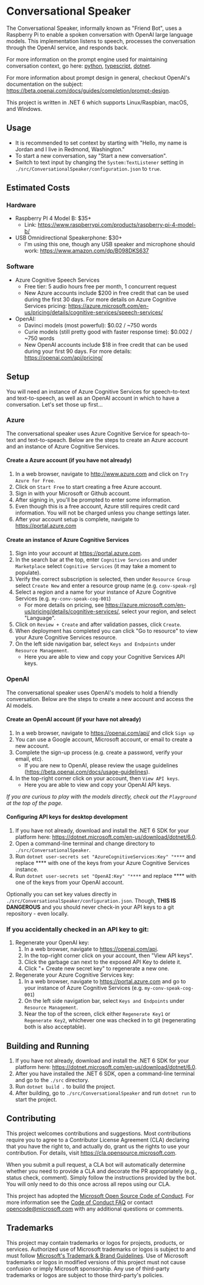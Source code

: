 # Conversational Speaker
The Conversational Speaker, informally known as "Friend Bot", uses a Raspberry Pi to enable a spoken conversation with OpenAI large language models. This implementation listens to speech, processes the conversation through the OpenAI service, and responds back.

For more information on the prompt engine used for maintaining conversation context, go here: [python](https://github.com/microsoft/prompt-engine-py), [typescript](https://github.com/microsoft/prompt-engine), [dotnet](https://github.com/microsoft/prompt-engine-dotnet).

For more information about prompt design in general, checkout OpenAI's documentation on the subject: https://beta.openai.com/docs/guides/completion/prompt-design.

This project is written in .NET 6 which supports Linux/Raspbian, macOS, and Windows.

## Usage
- It is recommended to set context by starting with "Hello, my name is Jordan and I live in Redmond, Washington."
- To start a new conversation, say "Start a new conversation". 
- Switch to text input by changing the `System:TextListener` setting in `./src/ConversationalSpeaker/configuration.json` to `true`.

## Estimated Costs
### Hardware
- Raspberry PI 4 Model B: $35+
  - Link: https://www.raspberrypi.com/products/raspberry-pi-4-model-b/
- USB Omnidirectional Speakerphone: $30+
  - I'm using this one, though any USB speaker and microphone should work: https://www.amazon.com/dp/B098DKS637 
### Software
- Azure Cognitive Speech Services
  - Free tier: 5 audio hours free per month, 1 concurrent request
  - New Azure accounts include $200 in free credit that can be used during the first 30 days. For more details on Azure Cognitive Services pricing: https://azure.microsoft.com/en-us/pricing/details/cognitive-services/speech-services/
- OpenAI: 
    - Davinci models (most powerful): $0.02 / ~750 words
  - Curie models (still pretty good with faster response time): $0.002 / ~750 words
  - New OpenAI accounts include $18 in free credit that can be used during your first 90 days. For more details: https://openai.com/api/pricing/

## Setup
You will need an instance of Azure Cognitive Services for speech-to-text and text-to-speech, as well as an OpenAI account in which to have a conversation. Let's set those up first...

### Azure
The conversational speaker uses Azure Cognitive Service for speach-to-text and text-to-speach. Below are the steps to create an Azure account and an instance of Azure Cognitive Services.
#### Create a Azure account (if you have not already)
1. In a web browser, navigate to http://www.azure.com and click on `Try Azure for Free`.
1. Click on `Start Free` to start creating a free Azure account.
1. Sign in with your Microsoft or Github account.
1. After signing in, you'll be prompted to enter some information.
1. Even though this is a free account, Azure still requires credit card information. You will not be charged unless you change settings later.
1. After your account setup is complete, navigate to https://portal.azure.com

#### Create an instance of Azure Cognitive Services
1. Sign into your account at https://portal.azure.com.
1. In the search bar at the top, enter `Cognitive Services` and under `Marketplace` select `Cognitive Services` (it may take a moment to populate).
1. Verify the correct subscription is selected, then under `Resource Group` select `Create New` and enter a resource group name (e.g. `conv-speak-rg`)
1. Select a region and a name for your instance of Azure Cognitive Services (e.g. `my-conv-speak-cog-001`)
   - For more details on pricing, see https://azure.microsoft.com/en-us/pricing/details/cognitive-services/, select your region, and select "Language".
1. Click on `Review + Create` and after validation passes, click `Create`.
1. When deployment has completed you can click "Go to resource" to view your Azure Cognitive Services resource.
1. On the left side navigation bar, select `Keys and Endpoints` under `Resource Management`.
   - Here you are able to view and copy your Cognitive Services API keys.

### OpenAI
The conversational speaker uses OpenAI's models to hold a friendly conversation. Below are the steps to create a new account and access the AI models.
#### Create an OpenAI account (if your have not already)
1. In a web browser, navigate to https://openai.com/api/ and click `Sign up`
1. You can use a Google account, Microsoft account, or email to create a new account.
1. Complete the sign-up process (e.g. create a password, verify your email, etc).
   - If you are new to OpenAI, please review the usage guidelines (https://beta.openai.com/docs/usage-guidelines).
1. In the top-right corner click on your account, then `View API keys`.
   - Here you are able to view and copy your OpenAI API keys.

_If you are curious to play with the models directly, check out the `Playground` at the top of the page._

#### Configuring API keys for desktop development
1. If you have not already, download and install the .NET 6 SDK for your platform here: https://dotnet.microsoft.com/en-us/download/dotnet/6.0.
1. Open a command-line terminal and change directory to `./src/ConversationalSpeaker`.
1. Run `dotnet user-secrets set "AzureCognitiveServices:Key" "****` and replace **** with one of the keys from your Azure Cognitive Services instance.
1. Run `dotnet user-secrets set "OpenAI:Key" "****` and replace **** with one of the keys from your OpenAI account.

Optionally you can set key values directly in `./src/ConversationalSpeaker/configuration.json`. 
Though, **THIS IS DANGEROUS** and you should never check-in your API keys to a git repository - even locally.

### __If you accidentally checked in an API key to git:__
1. Regenerate your OpenAI key: 
   1. In a web browser, navigate to https://openai.com/api.
   1. In the top-right corner click on your account, then "View API keys".
   1. Click the garbage can next to the exposed API Key to delete it.
   1. Click "+ Create new secret key" to regenerate a new one.
1. Regenerate your Azure Cognitive Services key:
   1. In a web browser, navigate to https://portal.azure.com and go to your instance of Azure Cognitive Services (e.g. `my-conv-speak-cog-001`)
   1. On the left side navigation bar, select `Keys and Endpoints` under `Resource Management`.
   1. Near the top of the screen, click either `Regenerate Key1` or `Regenerate Key2`, whichever one was checked in to git (regenerating both is also acceptable).

## Building and Running
1. If you have not already, download and install the .NET 6 SDK for your platform here: https://dotnet.microsoft.com/en-us/download/dotnet/6.0.
1. After you have installed the .NET 6 SDK, open a command-line terminal and go to the `./src` directory.
1. Run `dotnet build .` to build the project.
1. After building, go to `./src/ConversationalSpeaker` and run `dotnet run` to start the project.

## Contributing
This project welcomes contributions and suggestions. Most contributions require you to agree to a
Contributor License Agreement (CLA) declaring that you have the right to, and actually do, grant us
the rights to use your contribution. For details, visit https://cla.opensource.microsoft.com.

When you submit a pull request, a CLA bot will automatically determine whether you need to provide
a CLA and decorate the PR appropriately (e.g., status check, comment). Simply follow the instructions
provided by the bot. You will only need to do this once across all repos using our CLA.

This project has adopted the
[Microsoft Open Source Code of Conduct](https://opensource.microsoft.com/codeofconduct/).
For more information see the
[Code of Conduct FAQ](https://opensource.microsoft.com/codeofconduct/faq/)
or contact [opencode@microsoft.com](mailto:opencode@microsoft.com)
with any additional questions or comments.

## Trademarks
This project may contain trademarks or logos for projects, products, or services. Authorized use
of Microsoft trademarks or logos is subject to and must follow
[Microsoft's Trademark & Brand Guidelines](https://www.microsoft.com/en-us/legal/intellectualproperty/trademarks/usage/general).
Use of Microsoft trademarks or logos in modified versions of this project must not cause confusion
or imply Microsoft sponsorship.
Any use of third-party trademarks or logos are subject to those third-party's policies.
